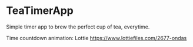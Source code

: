 <h1>TeaTimerApp</h1>
Simple timer app to brew the perfect cup of tea, everytime. 

Time countdown animation: Lottie https://www.lottiefiles.com/2677-ondas
